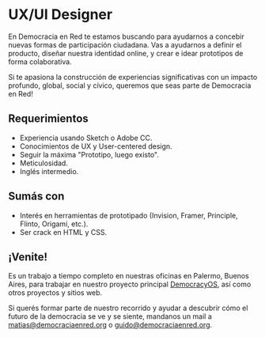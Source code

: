 UX/UI Designer
===

En Democracia en Red te estamos buscando para ayudarnos a concebir nuevas formas de participación ciudadana. Vas a ayudarnos a definir el producto, diseñar nuestra identidad online, y crear e idear prototipos de forma colaborativa.

Si te apasiona la construcción de experiencias significativas con un impacto profundo, global, social y cívico, queremos que seas parte de Democracia en Red!

## Requerimientos

- Experiencia usando Sketch o Adobe CC.
- Conocimientos de UX y User-centered design.
- Seguir la máxima "Prototipo, luego existo".
- Meticulosidad.
- Inglés intermedio.

## Sumás con

- Interés en herramientas de prototipado (Invision, Framer, Principle, Flinto, Origami, etc.).
- Ser crack en HTML y CSS.

## ¡Venite!

Es un trabajo a tiempo completo en nuestras oficinas en Palermo, Buenos Aires, para trabajar en nuestro proyecto principal [DemocracyOS](http://github.com/DemocracyOS/democracyos), así como otros proyectos y sitios web.

Si querés formar parte de nuestro recorrido y ayudar a descubrir cómo el futuro de la democracia se ve y se siente, mandanos un mail a  [matias@democraciaenred.org](mailto:matias@democraciaenred.org) o [guido@democraciaenred.org](mailto:guido@democraciaenred.org).
